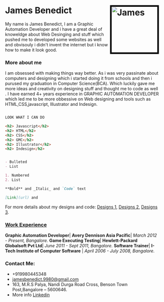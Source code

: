 # James Benedict<img style="border:5px solid black;" src="jamesbenedict9980.github.io/my photo/james.jpg" alt="James" height="150" width="150" align="right" >

My name is James Benedict, I am a Graphic Automation Developer and i have a great deal of knoweldge about Web Desinging and stuff which pushed me to developed some websites as well and obvisouly i didn't invent the internet but i know how to make it look good.

### More about me
I am obsessed with making things way better. As i was very passinate about computers and designing which i started doing it from schools and then i purused my graduation in Computer Science(BCA). Which luckily gave me more ideas and creativity on designing stuff and thought me to code as well .
I have earned 4+ years experience in GRAPHIC AUTOMATION DEVELOPER which led me to be more obbessive on Web designing and tools such as HTML,CSS,javascript, Illustrator and Indesign.

```markdown

LOOK WHAT I CAN DO

<h2> Javascript</h2>
<h2> HTML</h2>
<h2> CSS</h2>
<h2> GMC</h2>
<h2> Illustrator</h2>
<h2> Indesign</h2>


- Bulleted
- List

1. Numbered
2. List

**Bold** and _Italic_ and `Code` text

[Link](url) and 
```

For more details about my designs and code: 
[Designs 1](https://jamesbenedict9980.github.io/Execrise%201/),
[Designs 2](https://jamesbenedict9980.github.io/Project%203/),
[Designs 3](https://jamesbenedict9980.github.io/MobiCarCare/).


### <u>Work Experience</u>

**Graphic Automation Developer**| **Avery Dennison Asia Pacific**| _March 2012 - Present, Bangalore._
**Game Executing Testing**| **Hewlett-Packard Globalsoft Pvt Ltd**| _June 2011 - Sept 2011, Bangalore._
**Software Trainer**| **I-Tech Institute of Computer Software** | _April 2006 - July 2008, Bangalore._

### Contact Me:
- +919980445348
- jamesbenedict.9980@gmail.com
- 163, M.R.S Palya, Nandi Durga Road Cross, Benson Town Post,Bangalore – 5600646.
- More info [Linkedin](https://in.linkedin.com/in/james-benedict-67457675)

